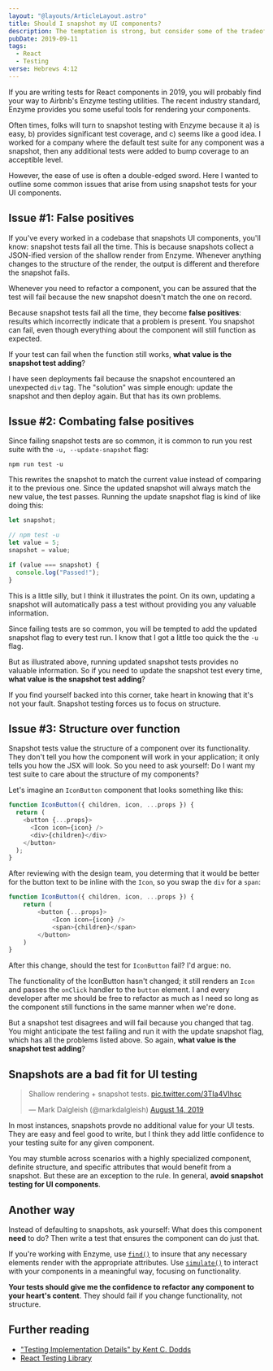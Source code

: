 ```yaml
---
layout: "@layouts/ArticleLayout.astro"
title: Should I snapshot my UI components?
description: The temptation is strong, but consider some of the tradeoffs.
pubDate: 2019-09-11
tags:
  - React
  - Testing
verse: Hebrews 4:12
---
```


If you are writing tests for React components in 2019, you will probably find your way to Airbnb's Enzyme testing utilities. The recent industry standard, Enzyme provides you some useful tools for rendering your components.

Often times, folks will turn to snapshot testing with Enzyme because it a) is easy, b) provides significant test coverage, and c) seems like a good idea. I worked for a company where the default test suite for any component was a snapshot, then any additional tests were added to bump coverage to an acceptible level.

However, the ease of use is often a double-edged sword. Here I wanted to outline some common issues that arise from using snapshot tests for your UI components.

## Issue #1: False positives

If you've every worked in a codebase that snapshots UI components, you'll know: snapshot tests fail all the time. This is because snapshots collect a JSON-ified version of the shallow render from Enzyme. Whenever anything changes to the structure of the render, the output is different and therefore the snapshot fails.

Whenever you need to refactor a component, you can be assured that the test will fail because the new snapshot doesn't match the one on record.

Because snapshot tests fail all the time, they become **false positives**: results which incorrectly indicate that a problem is present. You snapshot can fail, even though everything about the component will still function as expected.

If your test can fail when the function still works, **what value is the snapshot test adding**?

I have seen deployments fail because the snapshot encountered an unexpected `div` tag. The "solution" was simple enough: update the snapshot and then deploy again. But that has its own problems.

## Issue #2: Combating false positives

Since failing snapshot tests are so common, it is common to run you rest suite with the `-u, --update-snapshot` flag:

```
npm run test -u
```

This rewrites the snapshot to match the current value instead of comparing it to the previous one. Since the updated snapshot will always match the new value, the test passes. Running the update snapshot flag is kind of like doing this:

```js
let snapshot;

// npm test -u
let value = 5;
snapshot = value;

if (value === snapshot) {
  console.log("Passed!");
}
```

This is a little silly, but I think it illustrates the point. On its own, updating a snapshot will automatically pass a test without providing you any valuable information.

Since failing tests are so common, you will be tempted to add the updated snapshot flag to every test run. I know that I got a little too quick the the `-u` flag.

But as illustrated above, running updated snapshot tests provides no valuable information. So if you need to update the snapshot test every time, **what value is the snapshot test adding**?

If you find yourself backed into this corner, take heart in knowing that it's not your fault. Snapshot testing forces us to focus on structure.

## Issue #3: Structure over function

Snapshot tests value the structure of a component over its functionality. They don't tell you how the component will work in your application; it only tells you how the JSX will look. So you need to ask yourself: Do I want my test suite to care about the structure of my components?

Let's imagine an `IconButton` component that looks something like this:

```js
function IconButton({ children, icon, ...props }) {
  return (
    <button {...props}>
      <Icon icon={icon} />
      <div>{children}</div>
    </button>
  );
}
```

After reviewing with the design team, you determing that it would be better for the button text to be inline with the `Icon`, so you swap the `div` for a `span`:

<!-- ```js/4 -->
```js
function IconButton({ children, icon, ...props }) {
    return (
        <button {...props}>
            <Icon icon={icon} />
            <span>{children}</span>
        </button>
    )
}
```

After this change, should the test for `IconButton` fail? I'd argue: no.

The functionality of the IconButton hasn't changed; it still renders an `Icon` and passes the `onClick` handler to the `button` element. I and every developer after me should be free to refactor as much as I need so long as the component still functions in the same manner when we're done.

But a snapshot test disagrees and will fail because you changed that tag. You might anticipate the test failing and run it with the update snapshot flag, which has all the problems listed above. So again, **what value is the snapshot test adding**?

## Snapshots are a bad fit for UI testing

<blockquote class="twitter-tweet"><p lang="en" dir="ltr">Shallow rendering + snapshot tests. <a href="https://t.co/3TIa4VIhsc">pic.twitter.com/3TIa4VIhsc</a></p>&mdash; Mark Dalgleish (@markdalgleish) <a href="https://twitter.com/markdalgleish/status/1161616241531863045?ref_src=twsrc%5Etfw">August 14, 2019</a></blockquote> <script async src="https://platform.twitter.com/widgets.js" charset="utf-8"></script>

In most instances, snapshots provde no additional value for your UI tests. They are easy and feel good to write, but I think they add little confidence to your testing suite for any given component.

You may stumble across scenarios with a highly specialized component, definite structure, and specific attributes that would benefit from a snapshot. But these are an exception to the rule. In general, **avoid snapshot testing for UI components**.

## Another way

Instead of defaulting to snapshots, ask yourself: What does this component **need** to do? Then write a test that ensures the component can do just that.

If you're working with Enzyme, use [`find()`](https://airbnb.io/enzyme/docs/api/ReactWrapper/find.html) to insure that any necessary elements render with the appropriate attributes. Use [`simulate()`](https://airbnb.io/enzyme/docs/api/ReactWrapper/simulate.html) to interact with your components in a meaningful way, focusing on functionality.

**Your tests should give me the confidence to refactor any component to your heart's content**. They should fail if you change functionality, not structure.

## Further reading

- ["Testing Implementation Details" by Kent C. Dodds](https://kentcdodds.com/blog/testing-implementation-details)
- [React Testing Library](https://testing-library.com/docs/react-testing-library/intro)
